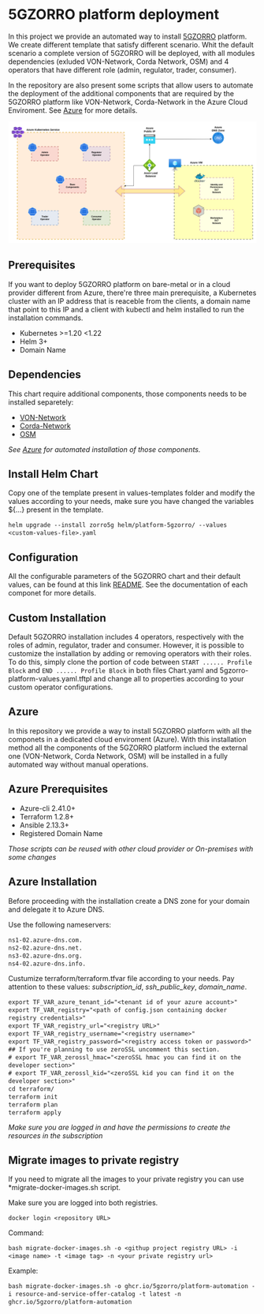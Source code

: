 # 5GZORRO platform deployment

In this project we provide an automated way to install [5GZORRO](https://www.5gzorro.eu/) platform. We create different template that satisfy different scenario. Whit the default scenario a complete version of 5GZORRO will be deployed, with all modules dependencies (exluded VON-Network, Corda Network, OSM) and 4 operators that have different role (admin, regulator, trader, consumer).

In the repository are also present some scripts that allow users to automate the deployment of the additional components that are required by the 5GZORRO platform like VON-Network, Corda-Network in the Azure Cloud Enviroment. See [Azure](#Azure) for more details.

![Alt text](/azure-infrastructure-diagram.png?raw=true "Azure Infrastructure Diagram")

## Prerequisites

If you want to deploy 5GZORRO platform on bare-metal or in a cloud provider different from Azure, there're three main prerequisite, a Kubernetes cluster with an IP address that is reaceble from the clients, a domain name that point to this IP and a client with kubectl and helm installed to run the installation commands.

- Kubernetes >=1.20 <1.22
- Helm 3+
- Domain Name 

## Dependencies

This chart require additional components, those components needs to be installed separetely:

- [VON-Network](https://github.com/5GZORRO/identity#build-von-network)
- [Corda-Network](https://github.com/5GZORRO/smart-contract-lifecycle-manager#running-corda-nodes-locally)
- [OSM](https://github.com/5GZORRO/smart-contract-lifecycle-manager#running-corda-nodes-locally)

_See [Azure](#Azure) for automated installation of those components._

## Install Helm Chart

Copy one of the template present in values-templates folder and modify the values according to your needs, make sure you have changed the variables ${...} present in the template.

```console
helm upgrade --install zorro5g helm/platform-5gzorro/ --values <custom-values-file>.yaml
```

## Configuration

All the configurable parameters of the 5GZORRO chart and their default values, can be found at this link [README](/helm/platform-5gzorro/README.md "Helm Values").  See the documentation of each componet for more details.

## Custom Installation 

Default 5GZORRO installation includes 4 operators, respectively with the roles of admin, regulator, trader and consumer.
However, it is possible to customize the installation by adding or removing operators with their roles.
To do this, simply clone the portion of code between `START ...... Profile Block` and `END ...... Profile Block` in both files Chart.yaml and 5gzorro-platform-values.yaml.tftpl and change all to properties according to your custom operator configurations.

## Azure

In this repository we provide a way to install 5GZORRO platform with all the componets in a dedicated cloud enviroment (Azure). With this installation method all the components of the 5GZORRO platform inclued the external one (VON-Network, Corda Network, OSM) will be installed in a fully automated way without manual operations. 

## Azure Prerequisites

- Azure-cli 2.41.0+ 
- Terraform 1.2.8+
- Ansible 2.13.3+
- Registered Domain Name 

_Those scripts can be reused with other cloud provider or On-premises with some changes_

## Azure Installation

Before proceeding with the installation create a DNS zone for your domain and delegate it to Azure DNS.

Use the following nameservers:

```console
ns1-02.azure-dns.com.
ns2-02.azure-dns.net.
ns3-02.azure-dns.org.
ns4-02.azure-dns.info.
```
Custumize terraform/terraform.tfvar file according to your needs. 
Pay attention to these values: *subscription_id*, *ssh_public_key*, *domain_name*.

```console
export TF_VAR_azure_tenant_id="<tenant id of your azure account>"
export TF_VAR_registry="<path of config.json containing docker registry credentials>"
export TF_VAR_registry_url="<registry URL>"
export TF_VAR_registry_username="<registry username>"
export TF_VAR_registry_password="<registry access token or password>"
## If you're planning to use zeroSSL uncomment this section.
# export TF_VAR_zerossl_hmac="<zeroSSL hmac you can find it on the developer section>"
# export TF_VAR_zerossl_kid="<zeroSSL kid you can find it on the developer section>"
cd terraform/
terraform init
terraform plan
terraform apply
```

_Make sure you are logged in and have the permissions to create the resources in the subscription_

## Migrate images to private registry

If you need to migrate all the images to your private registry you can use *migrate-docker-images.sh script.

Make sure you are logged into both registries.
```console
docker login <repository URL>
```

Command:
```console
bash migrate-docker-images.sh -o <githup project registry URL> -i <image name> -t <image tag> -n <your private registry url>
```

Example:
```console
bash migrate-docker-images.sh -o ghcr.io/5gzorro/platform-automation -i resource-and-service-offer-catalog -t latest -n ghcr.io/5gzorro/platform-automation
```